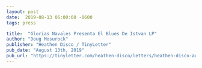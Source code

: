 ```yaml
---
layout: post
date:  2019-08-13 06:00:00 -0600
tags: press

title:  "Glorias Navales Presenta El Blues De Istvan LP"
author: "Doug Mosurock"
publisher: "Heathen Disco / TinyLetter"
pub_date: "August 13th, 2019"
pub_url: "https://tinyletter.com/heathen-disco/letters/heathen-disco-aug-13th-2019"
---
```

